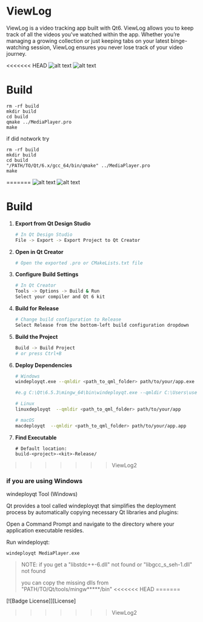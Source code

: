 # ViewLog

ViewLog is a video tracking app built with Qt6. ViewLog allows you to keep track of all the videos you've watched within the app. Whether you’re managing a growing collection or just keeping tabs on your latest binge-watching session, ViewLog ensures you never lose track of your video journey.

<<<<<<< HEAD
![alt text](https://i.imgur.com/O5r2t4c.png)
![alt text](https://i.imgur.com/leqy43y.png)

# Build

```console
rm -rf build
mkdir build
cd build
qmake ../MediaPlayer.pro
make
```

if did notwork try

```console
rm -rf build
mkdir build
cd build
"/PATH/TO/Qt/6.x/gcc_64/bin/qmake" ../MediaPlayer.pro
make
```
=======
![alt text](https://i.imgur.com/bLT1J6n.png)
![alt text](https://i.imgur.com/sbs83Yt.png)

# Build

1. **Export from Qt Design Studio**
   ```bash
   # In Qt Design Studio
   File -> Export -> Export Project to Qt Creator
   ```

2. **Open in Qt Creator**
   ```bash
   # Open the exported .pro or CMakeLists.txt file
   ```

3. **Configure Build Settings**
   ```bash
   # In Qt Creator
   Tools -> Options -> Build & Run
   Select your compiler and Qt 6 kit
   ```

4. **Build for Release**
   ```bash
   # Change build configuration to Release
   Select Release from the bottom-left build configuration dropdown
   ```

5. **Build the Project**
   ```bash
   Build -> Build Project
   # or press Ctrl+B
   ```

6. **Deploy Dependencies**
   ```bash
   # Windows
   windeployqt.exe --qmldir <path_to_qml_folder> path/to/your/app.exe

   #e.g C:\Qt\6.5.3\mingw_64\bin\windeployqt.exe --qmldir C:\Users\user1\Desktop\qt\ViewLog\content\. ViewLog.exe

   # Linux
   linuxdeployqt  --qmldir <path_to_qml_folder> path/to/your/app

   # macOS
   macdeployqt  --qmldir <path_to_qml_folder> path/to/your/app.app
   ```

7. **Find Executable**
   ```
   # Default location:
   build-<project>-<kit>-Release/
   ```

>>>>>>> ViewLog2

### if you are using Windows

windeployqt Tool (Windows)

Qt provides a tool called windeployqt that simplifies the deployment process by automatically copying necessary Qt libraries and plugins:

Open a Command Prompt and navigate to the directory where your application executable resides.

Run windeployqt:

```console
windeployqt MediaPlayer.exe
```

> NOTE: if you get a "libstdc++-6.dll" not found or "libgcc_s_seh-1.dll" not found
>
> you can copy the missing dlls from "PATH/TO/Qt/tools/mingw*****/bin"
<<<<<<< HEAD
=======

[![Badge License]][License]
>>>>>>> ViewLog2
